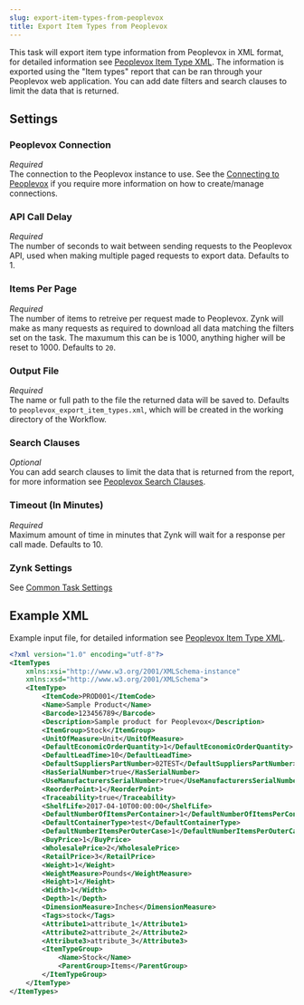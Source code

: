 ```yaml
---
slug: export-item-types-from-peoplevox
title: Export Item Types from Peoplevox
---
```


This task will export item type information from Peoplevox in XML format, for detailed information see [Peoplevox Item Type XML](peoplevox-item-type-xml).  The information is exported using the "Item types" report that can be ran through your Peoplevox web application.  You can add date filters and search clauses to limit the data that is returned.

## Settings
### Peoplevox Connection
_Required_  
The connection to the Peoplevox instance to use.  See the [Connecting to Peoplevox](connecting-to-peoplevox) if you require more information on how to create/manage connections.

### API Call Delay
_Required_  
The number of seconds to wait between sending requests to the Peoplevox API, used when making multiple paged requests to export data.  Defaults to 1.

### Items Per Page
_Required_  
The number of items to retreive per request made to Peoplevox.  Zynk will make as many requests as required to download all data matching the filters set on the task.  The maxumum this can be is 1000, anything higher will be reset to 1000.  Defaults to `20`.

### Output File
_Required_  
The name or full path to the file the returned data will be saved to.  Defaults to `peoplevox_export_item_types.xml`, which will be created in the working directory of the Workflow.

### Search Clauses
_Optional_  
You can add search clauses to limit the data that is returned from the report, for more information see [Peoplevox Search Clauses](peoplevox-search-clauses).

### Timeout (In Minutes)
_Required_  
Maximum amount of time in minutes that Zynk will wait for a response per call made.  Defaults to 10.

### Zynk Settings
See [Common Task Settings](common-task-settings)

## Example XML
Example input file, for detailed information see [Peoplevox Item Type XML](peoplevox-item-type-xml).

```xml
<?xml version="1.0" encoding="utf-8"?>
<ItemTypes 
	xmlns:xsi="http://www.w3.org/2001/XMLSchema-instance" 
	xmlns:xsd="http://www.w3.org/2001/XMLSchema">
	<ItemType>
		<ItemCode>PROD001</ItemCode>
		<Name>Sample Product</Name>
		<Barcode>123456789</Barcode>
		<Description>Sample product for Peoplevox</Description>
		<ItemGroup>Stock</ItemGroup>
		<UnitOfMeasure>Unit</UnitOfMeasure>
		<DefaultEconomicOrderQuantity>1</DefaultEconomicOrderQuantity>
		<DefaultLeadTime>10</DefaultLeadTime>
		<DefaultSuppliersPartNumber>02TEST</DefaultSuppliersPartNumber>
		<HasSerialNumber>true</HasSerialNumber>
		<UseManufacturersSerialNumber>true</UseManufacturersSerialNumber>
		<ReorderPoint>1</ReorderPoint>
		<Traceability>true</Traceability>
		<ShelfLife>2017-04-10T00:00:00</ShelfLife>
		<DefaultNumberOfItemsPerContainer>1</DefaultNumberOfItemsPerContainer>
		<DefaultContainerType>test</DefaultContainerType>
		<DefaultNumberItemsPerOuterCase>1</DefaultNumberItemsPerOuterCase>
		<BuyPrice>1</BuyPrice>
		<WholesalePrice>2</WholesalePrice>
		<RetailPrice>3</RetailPrice>
		<Weight>1</Weight>
		<WeightMeasure>Pounds</WeightMeasure>
		<Height>1</Height>
		<Width>1</Width>
		<Depth>1</Depth>
		<DimensionMeasure>Inches</DimensionMeasure>
		<Tags>stock</Tags>
		<Attribute1>attribute_1</Attribute1>
		<Attribute2>attribute_2</Attribute2>
		<Attribute3>attribute_3</Attribute3>
		<ItemTypeGroup>
			<Name>Stock</Name>
			<ParentGroup>Items</ParentGroup>
		</ItemTypeGroup>
	</ItemType>
</ItemTypes>
```